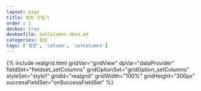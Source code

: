 ```yaml
---
layout: page
title: 컬럼 만들기
order : 1
devbox: true
devboxfile: SetColumns-dbox.md
categories: 컬럼
tags: ['컬럼', 'column', 'setColumns']
---
```


<script>
var onSuccessFieldSet = function(data, textStatus, jqXHR) {
	var flds = dataProvider.getFieldCount();
	if (flds > 0) {
	    var rows = [];

	    for (var i = 0; i < 10; i++) {
	        var row = [];
	        for (var c = 0; c < flds; c++) {
	            row.push("Cell(" + i + ", " + c + ")");
	        }
	        rows.push(row);
	    }

	    dataProvider.setRows(rows);
	}
}
</script>

{% include realgrid.html
  gridVar="gridView"
  dpVar="dataProvider"
  fieldSet="fieldset_setColumns"
  gridOptionSet="gridOption_setColumns"
  styleSet="style1"
  gridId="realgrid"
  gridWidth="100%"
  gridHeight="300px" 
  successFieldSet="onSuccessFieldSet"
%}

